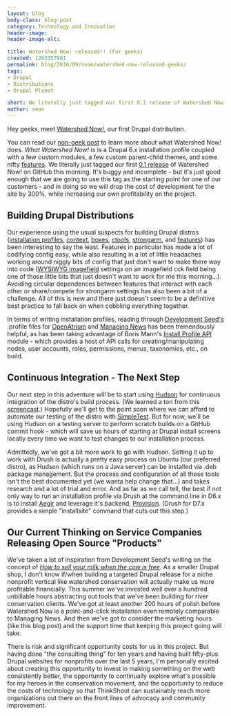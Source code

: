 ```yaml
---
layout: blog
body-class: blog-post
category: Technology and Innovation
header-image:
header-image-alt:

title: Watershed Now! released!! (For geeks)
created: 1283357981
permalink: blog/2010/09/sean/watershed-now-released-geeks/
tags:
- Drupal
- Distributions
- Drupal Planet

short: We literally just tagged our first 0.1 release of Watershed Now! on GitHub this morning.
author: sean
---
```


Hey geeks, meet <a href="http://drupal.org/project/watershednow" target="_blank">Watershed Now!</a>, our first Drupal distribution.

You can read our <a href="http://thinkshout.com/blog/2010/09/sean/watershed-now-released-non-geeks">non-geek post</a> to learn more about what Watershed Now! does. <em>What Watershed Now! is</em> is a Drupal 6.x installation profile coupled with a few custom modules, a few custom parent-child themes, and some nifty <a href="http://drupal.org/project/features" target="_blank">features</a>. We literally just tagged our first <a href="http://github.com/thinkshout/watershednow/tree/v0.1" target="_blank">0.1 release</a> of Watershed Now! on GitHub this morning. It's buggy and incomplete - but it's just good enough that we are going to use this tag as the starting point for one of our customers - and in doing so we will drop the cost of development for the site by 300%, while increasing our own profitability on the project.

<h2>Building Drupal Distributions</h2>

Our experience using the usual suspects for building Drupal distros (<a href="http://drupal.org/node/159730" target="_blank">installation profiles</a>, <a href="http://drupal.org/project/context" target="_blank">context</a>, <a href="http://drupal.org/project/boxes" target="_blank">boxes</a>, <a href="http://drupal.org/project/ctools" target="_blank">ctools</a>, <a href="http://drupal.org/project/strongarm" target="_blank">strongarm</a>, and <a href="http://drupal.org/project/features" target="_blank">features</a>) has been interesting to say the least. Features in particular has made a lot of codifying config easy, while also resulting in a lot of little headaches working around niggly bits of config that just don't want to make there way into code (<a href="http://drupal.org/project/wysiwyg_imagefield" target="_blank">WYSIWYG imagefield</a> settings on an imagefield cck field being one of those little bits that just doesn't want to work for me this morning...). Avoiding circular dependences between features that interact with each other or share/compete for strongarm settings has also been a bit of a challenge. All of this is new and there just doesn't seem to be a definitive best practice to fall back on when cobbling everything together.

In terms of writing installation profiles, reading through <a href="http://developmentseed.org" target="_blank">Development Seed's</a> .profile files for <a href="http://github.com/developmentseed/openatrium_dev/blob/master/openatrium.profile" target="_blank">OpenAtrium</a> and <a href="http://managingnews.com/download" target="_blank">Managing News</a> has been tremendously helpful, as has been taking advantage of Boris Mann's <a href="http://drupal.org/project/install_profile_api" target="_blank">Install Profile API</a> module - which provides a host of API calls for creating/manipulating nodes, user accounts, roles, permissions, menus, taxonomies, etc., on build.

<h2>Continuous Integration - The Next Step</h2>

Our next step in this adventure will be to start using <a href="http://hudson-ci.org/" target="_blank">Hudson</a> for continuous integration of the distro's build process. (We learned a ton from this <a href="http://www.slideshare.net/smerrill/continuous-integration-and-drupal" target="_blank">screencast</a>.) Hopefully we'll get to the point soon where we can afford to automate our testing of the distro with <a href="http://drupal.org/project/simpletest" target="_blank">SimpleTest</a>. But for now, we'll be using Hudson on a testing server to perform scratch builds on a GitHub commit hook - which will save us hours of starting at Drupal install screens locally every time we want to test changes to our installation process.

Admittedly, we've got a bit more work to go with Hudson. Setting it up to work with Drush is actually a pretty easy process on Ubuntu (our preferred distro), as Hudson (which runs on a Java server) can be installed via .deb package management. But the process and configuration of all these tools isn't the best documented yet (we wanta help change that...) and takes research and a lot of trial and error. And as far as we call tell, the best if not only way to run an installation profile via Drush at the command line in D6.x is to install <a href="http://groups.drupal.org/hostmaster2" target="_blank">Aegir</a> and leverage it's backend, <a href="http://drupal.org/project/provision" target="_blank">Provision</a>. (Drush for D7.x provides a simple "installsite" command that cuts out this step.)

<h2>Our Current Thinking on Service Companies Releasing Open Source "Products"</h2>

We've taken a lot of inspiration from Development Seed's writing on the concept of <em><a href="http://developmentseed.org/blog/2010/mar/12/sxsw-selling-your-milk-when-cow-free" target="_blank">How to sell your milk when the cow is free</a></em>. As a smaller Drupal shop, I don't know if/when building a targeted Drupal release for a niche nonprofit vertical like watershed conservation will actually make us more profitable financially. This summer we've invested well over a hundred unbillable hours abstracting out tools that we've been building for river conservation clients. We've got at least another 200 hours of polish before Watershed Now is a point-and-click installation even remotely comparable to Managing News. And then we've got to consider the marketing hours (like this blog post) and the support time that keeping this project going will take.

There is risk and significant opportunity costs for us in this project. But having done "the consulting thing" for ten years and having built fifty-plus Drupal websites for nonprofits over the last 5 years, I'm personally excited about creating this opportunity to invest in making something on the web consistently better, the opportunity to continually explore what's possible for my heroes in the conservation movement, and the opportunity to reduce the costs of technology so that ThinkShout can sustainably reach more organizations out there on the front lines of advocacy and community improvement.
